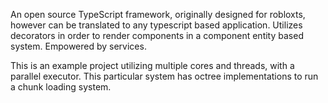 An open source TypeScript framework, originally designed for robloxts, however can be translated to any typescript based application. Utilizes decorators in order to render components in a component entity based system. Empowered by services.

This is an example project utilizing multiple cores and threads, with a parallel executor. This particular system has octree implementations to run a chunk loading system.
